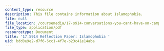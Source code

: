 ```yaml
---
content_type: resource
description: This file contains information about Islamophobia.
file: null
file_location: /coursemedia/17-s914-conversations-you-cant-have-on-campus-race-ethnicity-gender-and-identity-spring-2012/bdd0e9e2d7f66cc14f7eb23c41e14aba_MIT17_S914S12_islam2.pdf
file_type: application/pdf
resourcetype: Document
title: '17.S914 Reflection Paper: Islamophobia '
uid: bdd0e9e2-d7f6-6cc1-4f7e-b23c41e14aba
---
```

